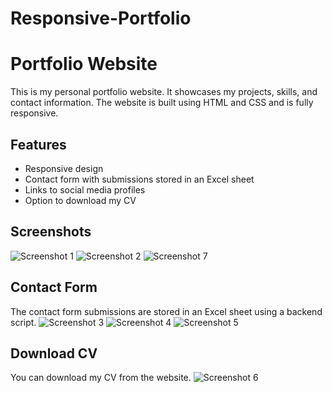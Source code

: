 # Responsive-Portfolio
# Portfolio Website

This is my personal portfolio website. It showcases my projects, skills, and contact information. The website is built using HTML and CSS and is fully responsive.

## Features

- Responsive design
- Contact form with submissions stored in an Excel sheet
- Links to social media profiles
- Option to download my CV

## Screenshots

![Screenshot 1](screenshots/Screenshot1.png)
![Screenshot 2](screenshots/screenshot2.png)
![Screenshot 7](screenshots/Screenshot7.png)

## Contact Form

The contact form submissions are stored in an Excel sheet using a backend script.
![Screenshot 3](screenshots/Screenshot3.png)
![Screenshot 4](screenshots/Screenshot4.png)
![Screenshot 5](screenshots/Screenshot5.png)


## Download CV

You can download my CV from the website.
![Screenshot 6](screenshots/Screenshot6.png)


